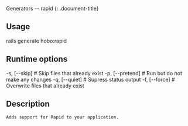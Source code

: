 Generators -- rapid
{: .document-title}


## Usage

    

  rails generate hobo:rapid


## Runtime options

    

  -s, [--skip]     # Skip files that already exist
  -p, [--pretend]  # Run but do not make any changes
  -q, [--quiet]    # Supress status output
  -f, [--force]    # Overwrite files that already exist


## Description

    


    Adds support for Rapid to your application.
